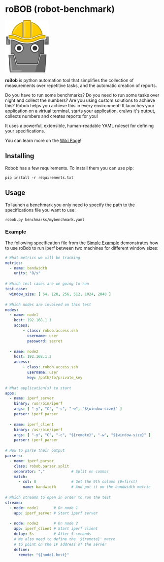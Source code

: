 # roBOB (robot-benchmark)

![robob](https://raw.githubusercontent.com/wavesoft/robo-benchmark/master/doc/robob.png)

**roBob** is python automation tool that simplifies the collection of measurements over repetitive tasks, and the automatic creation of reports. 

Do you have to run some benchmarks? Do you need to run some tasks over night and collect the numbers? Are you using custom solutions to achieve this? Robob helps you achieve this in every environment! It launches your application on a virtual terminal, starts your application, cralws it's output, collects numbers and creates reports for you!

It uses a powerful, extensible, human-readable YAML ruleset for defining your specifications.

You can learn more on the [Wiki Page](https://github.com/wavesoft/robob/wiki)!

## Installing

Robob has a few requirements. To install them you can use pip:

```
pip install -r requirements.txt
```

## Usage

To launch a benchmark you only need to specify the path to the specifications file you want to use:

```
robob.py benchmarks/mybenchmark.yaml
```

### Example

The following specification file from the [Simple Example](https://github.com/wavesoft/robob/wiki/Simple-Example) demonstrates how to use roBob to run iperf between two machines for different window sizes:

```yaml
# What metrics we will be tracking
metrics:
  - name: bandwidth
    units: "B/s"

# Which test cases are we going to run
test-case:
  window_size: [ 64, 128, 256, 512, 1024, 2048 ]

# Which nodes are involved on this test
nodes:
  - name: node1
    host: 192.168.1.1
    access:
        - class: robob.access.ssh
          username: user
          password: secret

  - name: node2
    host: 192.168.1.2
    access:
        - class: robob.access.ssh
          username: user
          key: /path/to/private_key

# What application(s) to start
apps:
  - name: iperf_server
    binary: /usr/bin/iperf
    args: [ "-y", "C", "-s", "-w", "${window-size}" ]
    parser: iperf_parser

  - name: iperf_client
    binary: /usr/bin/iperf
    args: [ "-y", "C", "-c", "${remote}", "-w", "${window-size}" ]
    parser: iperf_parser

# How to parse their output
parsers:
  - name: iperf_parser
    class: robob.parser.split
    separator: ","            # Split on commas
    match:
      - col: 8                # Get the 9th column (0=first)
        name: bandwidth       # And put it on the bandwidth metric

# Which streams to open in order to run the test
streams:
  - node: node1       # On node 1
    app: iperf_server # Start iperf server

  - node: node2       # On node 2
    app: iperf_client # Start iperf client
    delay: 5s         # After 5 seconds
    # We also need to define the '${remote}' macro
    # to point on the IP address of the server
    define:
      remote: "${node1.host}"

```
